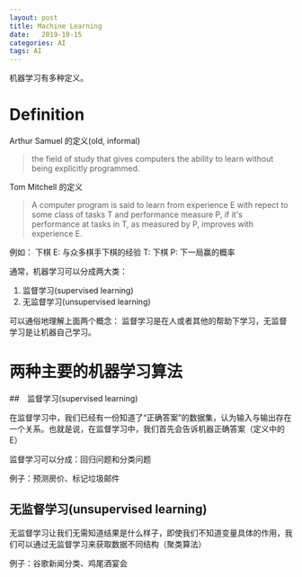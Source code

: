 ```yaml
---
layout: post
title: Machine Learning
date:   2019-10-15
categories: AI
tags: AI
---
```


机器学习有多种定义。

# Definition

Arthur Samuel 的定义(old, informal)

> the field of study that gives computers the ability to learn without being explicitly programmed.

Tom Mitchell 的定义

> A computer program is said to learn from experience E with repect to some class of tasks T and performance measure P, if it's performance at tasks in T, as measured by P, improves with experience E.

例如： 下棋
E: 与众多棋手下棋的经验
T: 下棋
P: 下一局赢的概率

通常，机器学习可以分成两大类：

1. 监督学习(supervised learning)
2. 无监督学习(unsupervised learning)

可以通俗地理解上面两个概念：
监督学习是在人或者其他的帮助下学习，无监督学习是让机器自己学习。

# 两种主要的机器学习算法

##　监督学习(supervised learning)

在监督学习中，我们已经有一份知道了“正确答案”的数据集，认为输入与输出存在一个关系。也就是说，在监督学习中，我们首先会告诉机器正确答案（定义中的E）

监督学习可以分成：回归问题和分类问题

例子：预测房价、标记垃圾邮件

## 无监督学习(unsupervised learning)

无监督学习让我们无需知道结果是什么样子，即使我们不知道变量具体的作用，我们可以通过无监督学习来获取数据不同结构（聚类算法）

例子：谷歌新闻分类、鸡尾酒宴会
